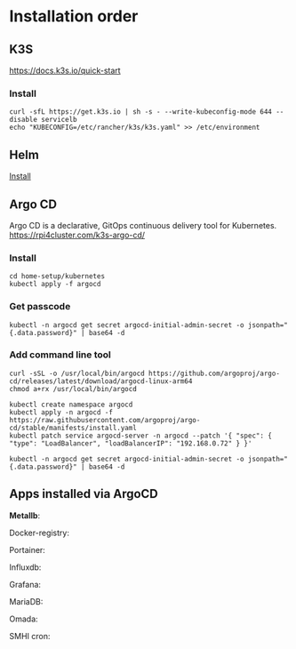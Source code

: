 # Installation order

## K3S
https://docs.k3s.io/quick-start

### Install
```
curl -sfL https://get.k3s.io | sh -s - --write-kubeconfig-mode 644 --disable servicelb
echo "KUBECONFIG=/etc/rancher/k3s/k3s.yaml" >> /etc/environment
```

## Helm
[Install](helm.md)

## Argo CD
Argo CD is a declarative, GitOps continuous delivery tool for Kubernetes.
https://rpi4cluster.com/k3s-argo-cd/
### Install
```
cd home-setup/kubernetes
kubectl apply -f argocd
```
### Get passcode
```
kubectl -n argocd get secret argocd-initial-admin-secret -o jsonpath="{.data.password}" | base64 -d
```
### Add command line tool
```
curl -sSL -o /usr/local/bin/argocd https://github.com/argoproj/argo-cd/releases/latest/download/argocd-linux-arm64
chmod a+rx /usr/local/bin/argocd
```
```
kubectl create namespace argocd
kubectl apply -n argocd -f https://raw.githubusercontent.com/argoproj/argo-cd/stable/manifests/install.yaml
kubectl patch service argocd-server -n argocd --patch '{ "spec": { "type": "LoadBalancer", "loadBalancerIP": "192.168.0.72" } }'

kubectl -n argocd get secret argocd-initial-admin-secret -o jsonpath="{.data.password}" | base64 -d

```

## Apps installed via ArgoCD

**Metallb**:

Docker-registry:

Portainer:

Influxdb:

Grafana:

MariaDB:

Omada:

SMHI cron:
